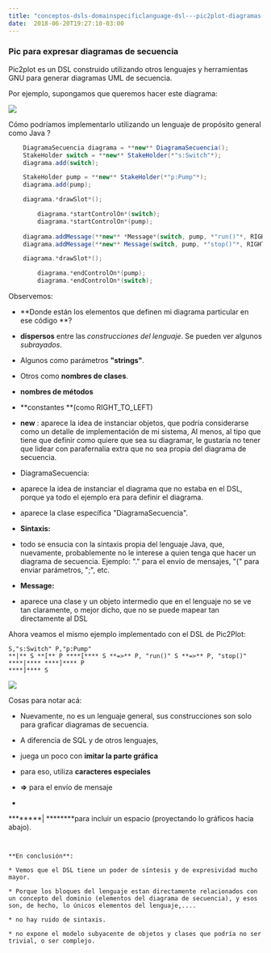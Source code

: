 ```yaml
---
title: "conceptos-dsls-domainspecificlanguage-dsl---pic2plot-diagramas-de-secuencia"
date:  2018-06-20T19:27:10-03:00
---
```



### []()Pic para expresar diagramas de secuencia

Pic2plot es un DSL construido utilizando otros lenguajes y herramientas GNU para generar diagramas UML de secuencia.


Por ejemplo, supongamos que queremos hacer este diagrama:



![](https://sites.google.com/site/programacionhm/_/rsrc/1402153838829/conceptos/dsls/domainspecificlanguage/seq-impr.gif)


Cómo podríamos implementarlo utilizando un lenguaje de propósito general como Java ?

```java
    DiagramaSecuencia diagrama = **new** DiagramaSecuencia();
    StakeHolder switch = **new** StakeHolder(*"s:Switch"*);
    diagrama.add(switch);

    StakeHolder pump = **new** StakeHolder(*"p:Pump"*);
    diagrama.add(pump);

    diagrama.*drawSlot*();    

        diagrama.*startControlOn*(switch);    
        diagrama.*startControlOn*(pump);        
        
    diagrama.addMessage(**new** *Message*(switch, pump, *"run()"*, RIGHT_TO_LEFT));
    diagrama.addMessage(**new** Message(switch, pump, *"stop()"*, RIGHT_TO_LEFT));

    diagrama.*drawSlot*();

        diagrama.*endControlOn*(pump);    
        diagrama.*endControlOn*(switch);
```

Observemos:

* **Donde están los elementos que definen mi diagrama particular en ese código **? 


 * **dispersos** entre las *construcciones del lenguaje*. Se pueden ver algunos *subrayados*.

 * Algunos como parámetros **"strings"**.
 * Otros como **nombres de clases**.
 * **nombres de métodos**

 * **constantes **(como RIGHT_TO_LEFT)

* **new** : aparece la idea de instanciar objetos, que podría considerarse como un detalle de implementación de mi sistema, Al menos, al tipo que tiene que definir como quiere que sea su diagramar, le gustaría no tener que lidear con parafernalia extra que no sea propia del diagrama de secuencia.
* DiagramaSecuencia: 


 * aparece la idea de instanciar el diagrama que no estaba en el DSL, porque ya todo el ejemplo era para definir el diagrama.
 * aparece la clase específica "DiagramaSecuencia".
* **Sintaxis:**


 * todo se ensucia con la sintaxis propia del lenguaje Java, que, nuevamente, probablemente no le interese a quien tenga que hacer un diagrama de secuencia. Ejemplo: "." para el envío de mensajes, "(" para enviar parámetros, ";", etc.
* **Message:**


 * aparece una clase y un objeto intermedio que en el lenguaje no se ve tan claramente, o mejor dicho, que no se puede mapear tan directamente al DSL

Ahora veamos el mismo ejemplo implementado con el DSL de Pic2Plot:
```
S,"s:Switch" P,"p:Pump" 
**|** S **[** P ****[**** S **=>** P, "run()" S **=>** P, "stop()" ****|**** ****]**** P
****]**** S
```


 
![](https://sites.google.com/site/programacionhm/_/rsrc/1402153838829/conceptos/dsls/domainspecificlanguage/seq-impr.gif)



Cosas para notar acá:

* Nuevamente, no es un lenguaje general, sus construcciones son solo para graficar diagramas de secuencia.
* A diferencia de SQL y de otros lenguajes, 


 * juega un poco con **imitar la parte gráfica**

 * para eso, utiliza **caracteres especiales** 


  * **=>** para el envío de mensaje
  * ```
********| ********para incluir un espacio (proyectando lo gráficos hacia abajo). 
```


**En conclusión**:

* Vemos que el DSL tiene un poder de síntesis y de expresividad mucho mayor.

* Porque los bloques del lenguaje estan directamente relacionados con un concepto del dominio (elementos del diagrama de secuencia), y esos son, de hecho, lo únicos elementos del lenguaje,....

* no hay ruido de sintaxis.

* no expone el modelo subyacente de objetos y clases que podría no ser trivial, o ser complejo.